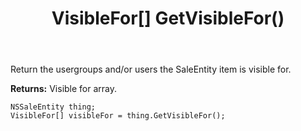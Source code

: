 ﻿---
uid: crmscript_ref_NSSaleEntity_GetVisibleFor
title: VisibleFor[] GetVisibleFor()
intellisense: NSSaleEntity.GetVisibleFor
keywords: NSSaleEntity, GetVisibleFor
so.topic: reference
---

Return the usergroups and/or users the SaleEntity item is visible for.

**Returns:** Visible for array.

```crmscript
NSSaleEntity thing;
VisibleFor[] visibleFor = thing.GetVisibleFor();
```

